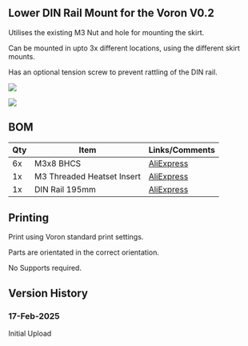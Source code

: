 ## Lower DIN Rail Mount for the Voron V0.2

Utilises the existing M3 Nut and hole for mounting the skirt. 

Can be mounted in upto 3x different locations, using the different skirt mounts. 

Has an optional tension screw to prevent rattling of the DIN rail.

![](Images/Screenshot%202025-02-17%20at%2023.13.45.png)

![](Images/Screenshot%202025-02-17%20at%2023.14.12.png)

## BOM
Qty|Item|Links/Comments
---|----|---
6x|M3x8 BHCS|[AliExpress](https://s.click.aliexpress.com/e/_Ezk8fMo)
1x|M3 Threaded Heatset Insert|[AliExpress](https://s.click.aliexpress.com/e/_ExdRmeo)
1x|DIN Rail 195mm|[AliExpress](https://s.click.aliexpress.com/e/_EHIRMhQ)

## Printing
Print using Voron standard print settings.

Parts are orientated in the correct orientation.

No Supports required. 

## Version History

### 17-Feb-2025
Initial Upload




